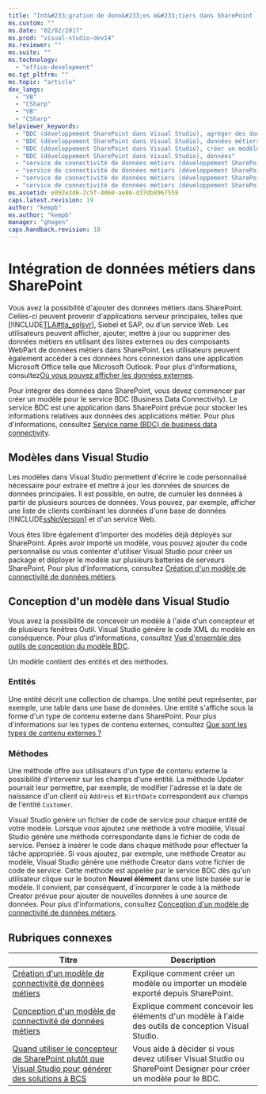 ```yaml
---
title: "Int&#233;gration de donn&#233;es m&#233;tiers dans SharePoint | Microsoft Docs"
ms.custom: ""
ms.date: "02/02/2017"
ms.prod: "visual-studio-dev14"
ms.reviewer: ""
ms.suite: ""
ms.technology: 
  - "office-development"
ms.tgt_pltfrm: ""
ms.topic: "article"
dev_langs: 
  - "VB"
  - "CSharp"
  - "VB"
  - "CSharp"
helpviewer_keywords: 
  - "BDC (développement SharePoint dans Visual Studio), agréger des données"
  - "BDC (développement SharePoint dans Visual Studio), données métiers"
  - "BDC (développement SharePoint dans Visual Studio), créer un modèle"
  - "BDC (développement SharePoint dans Visual Studio), données"
  - "service de connectivité de données métiers (développement SharePoint dans Visual Studio), agréger des données"
  - "service de connectivité de données métiers (développement SharePoint dans Visual Studio), données métiers"
  - "service de connectivité de données métiers (développement SharePoint dans Visual Studio), créer un modèle"
  - "service de connectivité de données métiers (développement SharePoint dans Visual Studio), données"
ms.assetid: e092e3d6-2c5f-4060-ae86-d37db8967559
caps.latest.revision: 19
author: "kempb"
ms.author: "kempb"
manager: "ghogen"
caps.handback.revision: 18
---
```

# Int&#233;gration de donn&#233;es m&#233;tiers dans SharePoint
  Vous avez la possibilité d'ajouter des données métiers dans SharePoint.  Celles\-ci peuvent provenir d'applications serveur principales, telles que [!INCLUDE[TLA#tla_sqlsvr](../sharepoint/includes/tlasharptla-sqlsvr-md.md)], Siebel et SAP, ou d'un service Web.  Les utilisateurs peuvent afficher, ajouter, mettre à jour ou supprimer des données métiers en utilisant des listes externes ou des composants WebPart de données métiers dans SharePoint. Les utilisateurs peuvent également accéder à ces données hors connexion dans une application Microsoft Office telle que Microsoft Outlook.  Pour plus d'informations, consultez[Où vous pouvez afficher les données externes](http://go.microsoft.com/fwlink/?LinkId=169295).  
  
 Pour intégrer des données dans SharePoint, vous devez commencer par créer un modèle pour le service BDC \(Business Data Connectivity\).  Le service BDC est une application dans SharePoint prévue pour stocker les informations relatives aux données des applications métier.  Pour plus d'informations, consultez [Service name \(BDC\) de business data connectivity](http://go.microsoft.com/fwlink/?LinkID=169276).  
  
## Modèles dans Visual Studio  
 Les modèles dans Visual Studio permettent d'écrire le code personnalisé nécessaire pour extraire et mettre à jour les données de sources de données principales.  Il est possible, en outre, de cumuler les données à partir de plusieurs sources de données.  Vous pouvez, par exemple, afficher une liste de clients combinant les données d'une base de données [!INCLUDE[ssNoVersion](../sharepoint/includes/ssnoversion-md.md)] et d'un service Web.  
  
 Vous êtes libre également d'importer des modèles déjà déployés sur SharePoint.  Après avoir importé un modèle, vous pouvez ajouter du code personnalisé ou vous contenter d'utiliser Visual Studio pour créer un package et déployer le modèle sur plusieurs batteries de serveurs SharePoint.  Pour plus d'informations, consultez [Création d'un modèle de connectivité de données métiers](../sharepoint/creating-a-business-data-connectivity-model.md).  
  
## Conception d'un modèle dans Visual Studio  
 Vous avez la possibilité de concevoir un modèle à l'aide d'un concepteur et de plusieurs fenêtres Outil.  Visual Studio génère le code XML du modèle en conséquence.  Pour plus d'informations, consultez [Vue d'ensemble des outils de conception du modèle BDC](../sharepoint/bdc-model-design-tools-overview.md).  
  
 Un modèle contient des entités et des méthodes.  
  
### Entités  
 Une entité décrit une collection de champs.  Une entité peut représenter, par exemple, une table dans une base de données.  Une entité s'affiche sous la forme d'un type de contenu externe dans SharePoint.  Pour plus d'informations sur les types de contenu externes, consultez [Que sont les types de contenu externes ?](http://go.microsoft.com/fwlink/?LinkId=169293)  
  
### Méthodes  
 Une méthode offre aux utilisateurs d'un type de contenu externe la possibilité d'intervenir sur les champs d'une entité.  La méthode Updater pourrait leur permettre, par exemple, de modifier l'adresse et la date de naissance d'un client où `Address` et `BirthDate` correspondent aux champs de l'entité `Customer`.  
  
 Visual Studio génère un fichier de code de service pour chaque entité de votre modèle.  Lorsque vous ajoutez une méthode à votre modèle, Visual Studio génère une méthode correspondante dans le fichier de code de service.  Pensez à insérer le code dans chaque méthode pour effectuer la tâche appropriée.  Si vous ajoutez, par exemple, une méthode Creator au modèle, Visual Studio génère une méthode Creator dans votre fichier de code de service.  Cette méthode est appelée par le service BDC dès qu'un utilisateur clique sur le bouton **Nouvel élément** dans une liste basée sur le modèle.  Il convient, par conséquent, d'incorporer le code à la méthode Creator prévue pour ajouter de nouvelles données à une source de données.  Pour plus d'informations, consultez [Conception d'un modèle de connectivité de données métiers](../sharepoint/designing-a-business-data-connectivity-model.md).  
  
## Rubriques connexes  
  
|Titre|Description|  
|-----------|-----------------|  
|[Création d'un modèle de connectivité de données métiers](../sharepoint/creating-a-business-data-connectivity-model.md)|Explique comment créer un modèle ou importer un modèle exporté depuis SharePoint.|  
|[Conception d'un modèle de connectivité de données métiers](../sharepoint/designing-a-business-data-connectivity-model.md)|Explique comment concevoir les éléments d'un modèle à l'aide des outils de conception Visual Studio.|  
|[Quand utiliser le concepteur de SharePoint plutôt que Visual Studio pour générer des solutions à BCS](http://go.microsoft.com/fwlink/?LinkID=183448)|Vous aide à décider si vous devez utiliser Visual Studio ou SharePoint Designer pour créer un modèle pour le BDC.|  
  
  